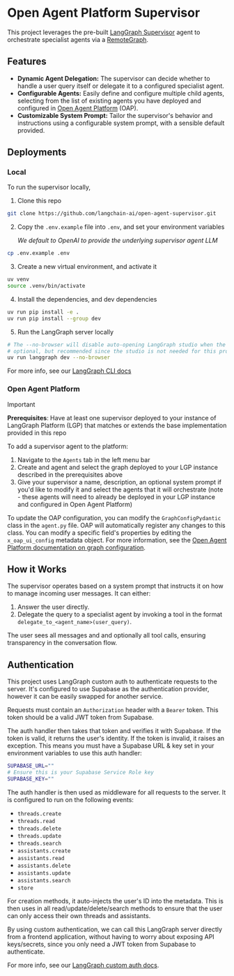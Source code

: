 # Open Agent Platform Supervisor

This project leverages the pre-built [LangGraph Supervisor](https://github.com/langchain-ai/langgraph-supervisor-py) agent to orchestrate specialist agents via a [RemoteGraph](https://langchain-ai.github.io/langgraph/reference/remote_graph/).

## Features

*   **Dynamic Agent Delegation:** The supervisor can decide whether to handle a user query itself or delegate it to a configured specialist agent.
*   **Configurable Agents:** Easily define and configure multiple child agents, selecting from the list of existing agents you have deployed and configured in [Open Agent Platform](https://github.com/langchain-ai/open-agent-platform) (OAP).
*   **Customizable System Prompt:** Tailor the supervisor's behavior and instructions using a configurable system prompt, with a sensible default provided.

## Deployments

### Local

To run the supervisor locally, 

1. Clone this repo

```bash
git clone https://github.com/langchain-ai/open-agent-supervisor.git
```

2. Copy the `.env.example` file into `.env`, and set your environment variables
     
   *We default to OpenAI to provide the underlying supervisor agent LLM*

```bash
cp .env.example .env
```

3. Create a new virtual environment, and activate it

```bash
uv venv
source .venv/bin/activate
```

4. Install the dependencies, and dev dependencies

```bash
uv run pip install -e .
uv run pip install --group dev
```

5. Run the LangGraph server locally

```bash
# The --no-browser will disable auto-opening LangGraph studio when the server starts
# optional, but recommended since the studio is not needed for this project
uv run langgraph dev --no-browser
```

For more info, see our [LangGraph CLI docs](https://langchain-ai.github.io/langgraph/cloud/reference/cli/#dev)

### Open Agent Platform

> [!IMPORTANT]
> **Prerequisites**: Have at least one supervisor deployed to your instance of LangGraph Platform (LGP) that matches or extends the base implementation provided in this repo

To add a supervisor agent to the platform: 
1. Navigate to the `Agents` tab in the left menu bar
2. Create and agent and select the graph deployed to your LGP instance described in the prerequisites above
3. Give your supervisor a name, description, an optional system prompt if you'd like to modify it and select the agents that it will orchestrate (note -  these agents will need to already be deployed in your LGP instance and configured in Open Agent Platform)

To update the OAP configuration, you can modify the `GraphConfigPydantic` class in the `agent.py` file. OAP will automatically register any changes to this class. You can modify a specific field's properties by editing the `x_oap_ui_config` metadata object. For more information, see the [Open Agent Platform documentation on graph configuration](https://github.com/langchain-ai/open-agent-platform/?tab=readme-ov-file#configuration).

## How it Works

The supervisor operates based on a system prompt that instructs it on how to manage incoming user messages. It can either:
1.  Answer the user directly.
2.  Delegate the query to a specialist agent by invoking a tool in the format `delegate_to_<agent_name>(user_query)`.

The user sees all messages and and optionally all tool calls, ensuring transparency in the conversation flow.

## Authentication

This project uses LangGraph custom auth to authenticate requests to the server. It's configured to use Supabase as the authentication provider, however it can be easily swapped for another service.

Requests must contain an `Authorization` header with a `Bearer` token. This token should be a valid JWT token from Supabase.

The auth handler then takes that token and verifies it with Supabase. If the token is valid, it returns the user's identity. If the token is invalid, it raises an exception. This means you must have a Supabase URL & key set in your environment variables to use this auth handler:

```bash
SUPABASE_URL=""
# Ensure this is your Supabase Service Role key
SUPABASE_KEY=""
```

The auth handler is then used as middleware for all requests to the server. It is configured to run on the following events:

* `threads.create`
* `threads.read`
* `threads.delete`
* `threads.update`
* `threads.search`
* `assistants.create`
* `assistants.read`
* `assistants.delete`
* `assistants.update`
* `assistants.search`
* `store`

For creation methods, it auto-injects the user's ID into the metadata. This is then uses in all read/update/delete/search methods to ensure that the user can only access their own threads and assistants.

By using custom authentication, we can call this LangGraph server directly from a frontend application, without having to worry about exposing API keys/secrets, since you only need a JWT token from Supabase to authenticate.

For more info, see our [LangGraph custom auth docs](https://langchain-ai.github.io/langgraph/tutorials/auth/getting_started/).
